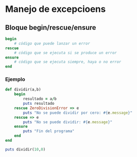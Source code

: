# Manejo de excepcioens

## Bloque begin/rescue/ensure
```ruby
begin
    # código que puede lanzar un error
rescue
    # código que se ejecuta si se produce un error
ensure
    # código que se ejecuta siempre, haya o no error
end
```
### Ejemplo
```ruby
def dividir(a,b)
    begin 
        resultado = a/b
        puts resultado
    rescue ZeroDivisionError => e
        puts "No se puede dividir por cero: #{e.message}"
    rescue => e
        puts "No se puede dividir: #{e.message}"
    ensure
        puts "Fin del programa"
    end
end

puts dividir(10,0)
```